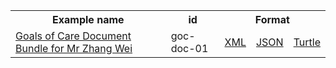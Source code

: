 <table class="list" width="100%">            
   <tr>
     <th>Example name</th>
     <th>id</th>
     <th colspan="3">Format</th>
   </tr>
   <tr>
      <td><a href="bundle-goc-doc-01.html">Goals of Care Document Bundle for Mr Zhang Wei</a></td>
      <td>goc-doc-01</td>
      <td><a href="bundle-goc-doc-01.xml.html">XML</a></td>
      <td><a href="bundle-goc-doc-01.json.html">JSON</a></td>
      <td><a href="bundle-goc-doc-01.ttl.html">Turtle</a></td>
   </tr>                  
</table>
